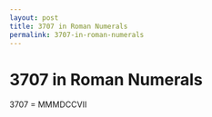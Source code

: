 ```yaml
---
layout: post
title: 3707 in Roman Numerals
permalink: 3707-in-roman-numerals
---
```


# 3707 in Roman Numerals

3707 = MMMDCCVII
